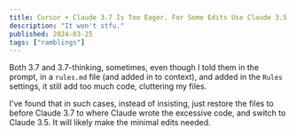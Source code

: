 ```yaml
---
title: Cursor + Claude 3.7 Is Too Eager. For Some Edits Use Claude 3.5.
description: "It won't stfu."
published: 2024-03-25
tags: ["ramblings"]
---
```


Both 3.7 and 3.7-thinking, sometimes, even though I told them in the prompt, in a `rules.md` file (and added in to context), and added in the `Rules` settings, it still add too much code, cluttering my files.

I've found that in such cases, instead of insisting, just restore the files to before Claude 3.7 to where Claude wrote the excessive code, and switch to Claude 3.5. It will likely make the minimal edits needed.
